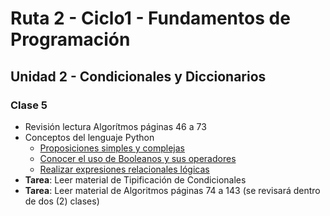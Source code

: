 # Ruta 2 - Ciclo1 - Fundamentos de Programación

## Unidad 2 - Condicionales y Diccionarios
### Clase 5
* Revisión lectura Algorítmos páginas 46 a 73
* Conceptos del lenguaje Python
  * [Proposiciones simples y complejas](proposiciones.md)
  * [Conocer el uso de Booleanos y sus operadores](operaciones_logicas.md)
  * [Realizar expresiones relacionales lógicas](expresiones_logicas.md)
* **Tarea**: Leer material de Tipificación de Condicionales
* **Tarea**: Leer material de Algoritmos páginas 74 a 143 (se revisará dentro de dos (2) clases)